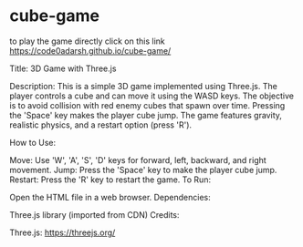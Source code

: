# cube-game

to play the game directly click on this link
https://code0adarsh.github.io/cube-game/


Title: 3D Game with Three.js

Description:
This is a simple 3D game implemented using Three.js. The player controls a cube and can move it using the WASD keys. The objective is to avoid collision with red enemy cubes that spawn over time. Pressing the 'Space' key makes the player cube jump. The game features gravity, realistic physics, and a restart option (press 'R').

How to Use:

Move: Use 'W', 'A', 'S', 'D' keys for forward, left, backward, and right movement.
Jump: Press the 'Space' key to make the player cube jump.
Restart: Press the 'R' key to restart the game.
To Run:

Open the HTML file in a web browser.
Dependencies:

Three.js library (imported from CDN)
Credits:

Three.js: https://threejs.org/
